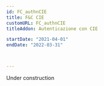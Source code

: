 ```yaml
---
id: FC_authnCIE
title: F&C CIE
customURL: FC_authnCIE
titleAddon: Autenticazione con CIE

startDate: "2021-04-01"
endDate: "2022-03-31"



---
```

Under construction